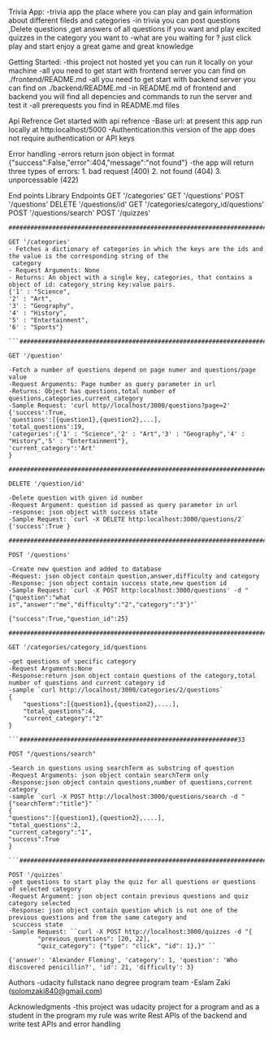 Trivia App:
-trivia app the place where you can play and gain information about different fileds and categories -in trivia you can post questions ,Delete questions ,get answers of all questions if you want and play excited quizzes in the category you want to -what are you waiting for ? just click play and start enjoy a great game and great knowledge

Getting Started:
-this project not hosted yet you can run it locally on your machine -all you need to get start with frontend server you can find on ./frontend/README.md -all you need to get start with backend server you can find on ./backend/README.md -in README.md of frontend and backend you will find all depencies and commands to run the server and test it -all prerequests you find in README.md files

Api Refrence
Get started with api refrence
-Base url: at present this app run locally at http:localhost/5000 -Authentication:this version of the app does not require authentication or API keys

Error handling
-errors return json object in format {"success":False,"error":404,"message":"not found"} -the app will return three types of errors: 1. bad request (400) 2. not found (404) 3. unporcessable (422)

End points Library
	Endpoints
	GET '/categories'
	GET '/questions'
	POST '/questions'
	DELETE '/questions/id'
	GET '/categories/category_id/questions'
	POST '/questions/search'
	POST '/quizzes'


	########################################################################

	GET '/categories'
	- Fetches a dictionary of categories in which the keys are the ids and the value is the corresponding string of the 
	 category
	- Request Arguments: None
	- Returns: An object with a single key, categories, that contains a object of id: category_string key:value pairs.
	{'1' : "Science",
	'2' : "Art",
	'3' : "Geography",
	'4' : "History",
	'5' : "Entertainment",
	'6' : "Sports"}

	```#########################################################################

	GET '/question'

	-Fetch a number of questions depend on page numer and questions/page value
	-Request Arguments: Page number as query parameter in url
	-Returns: Object has questions,total number of questions,categories,current_category
	-Sample Request: 'curl http//localhost/3000/questions?page=2'
	{'success':True,
	'questions':[{question1},{question2},...],
	'total_questions':19,
	'categories':{'1' : "Science",'2' : "Art",'3' : "Geography",'4' : "History",'5' : "Entertainment"},
	'current_category':'Art'
	}

	#########################################################################

	DELETE '/question/id'

	-Delete question with given id number
	-Request Argument: question id passed as query parameter in url
	-response: json object with success state
	-Sample Request: `curl -X DELETE http:localhost:3000/questions/2`
	{'success':True }

	#########################################################################

	POST '/questions'

	-Create new question and added to database
	-Request: json object contain question,answer,difficulty and category
	-Response: json object contain success state,new question id
	-Sample Request: `curl -X POST http:localhost:3000/questions' -d "{"question":"what
	is","answer":"me","difficulty":"2","category":"3"}"`
	     
	{"success":True,"question_id":25}

	########################################################################

	GET '/categories/category_id/questions

	-get questions of specific category
	-Request Arguments:None
	-Response:return json object contain questions of the category,total number of questions and current category id
	-sample `curl http://localhost/3000/categories/2/questions`
	{
	    "questions":[{question1},{question2},....],
	    "total_questions":4,
	    "current_category":"2"
	}

	```############################################################33

	POST "/questions/search"

	-Search in questions using searchTerm as substring of question
	-Request Arguments: json object contain searchTerm only
	-Response:json object contain questions,number of questions,current category
	-sample `curl -X POST http://localhost:3000/questions/search -d "{"searchTerm":"title"}" `
	{
	"questions":[{question1},{question2},....],
	"total_questions":2,
	"current_category":"1",
	"success":True
	}

	```#############################################################################################

	POST '/quizzes'
	-get questions to start play the quiz for all questions or questions of selected category
	-Request Argument: json object contain previous questions and quiz category selected
	-Response: json object contain question which is not one of the previous questions and from the same category and 
	 scuccess state
	-Sample Request: ``curl -X POST http://localhost:3000/quizzes -d "{
			"previous_questions": [20, 22],
			"quiz_category": {"type": "click", "id": 1},}" ``

	{'answer': 'Alexander Fleming', 'category': 1, 'question': 'Who discovered penicillin?', 'id': 21, 'difficulty': 3}
Authors
-udacity fullstack nano degree program team -Eslam Zaki (solomzaki840@gmail.com)

Acknowledgments
-this project was udacity project for a program and as a student in the program my rule was write Rest APIs of the backend and write test APIs and error handling